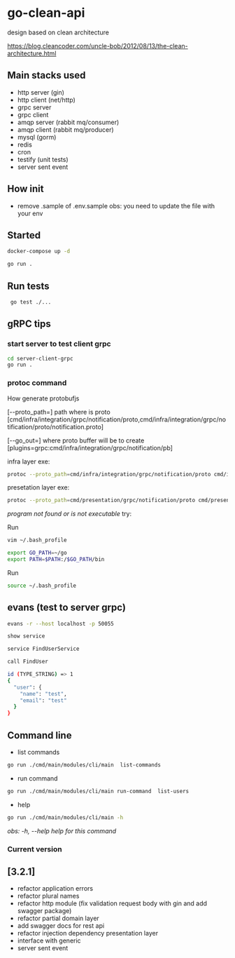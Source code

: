 # go-clean-api

design based on clean architecture

https://blog.cleancoder.com/uncle-bob/2012/08/13/the-clean-architecture.html

## Main stacks used

- http server (gin)
- http client (net/http)
- grpc server
- grpc client
- amqp server (rabbit mq/consumer)
- amqp client (rabbit mq/producer)
- mysql (gorm)
- redis 
- cron
- testify (unit tests)
- server sent event

## How init

- remove .sample of .env.sample
obs: you need to update the file with your env

## Started 

```bash
docker-compose up -d
```

```bash
go run .
```

## Run tests
```bash
 go test ./...
```

## gRPC tips

### start server to test client grpc
```bash
cd server-client-grpc
go run .
```

### protoc command

How generate protobufjs

[--proto_path=] path where is proto [cmd/infra/integration/grpc/notification/proto,cmd/infra/integration/grpc/notification/proto/notification.proto]

[--go_out=] where proto buffer will be to create [plugins=grpc:cmd/infra/integration/grpc/notification/pb]

infra layer exe: 

```bash
protoc --proto_path=cmd/infra/integration/grpc/notification/proto cmd/infra/integration/grpc/notification/proto/notification.proto --go_out=plugins=grpc:cmd/infra/integration/grpc/notification/pb
```

presetation layer exe: 

```bash
protoc --proto_path=cmd/presentation/grpc/notification/proto cmd/presentation/grpc/notification/proto/test-notification.proto --go_out=plugins=grpc:/home/santa-fe/Documents/playground/myDev/go-architecture-api/cmd/presentation/grpc/notification/pb
```

*program not found or is not executable*
try: 

Run 

```bash
vim ~/.bash_profile
```

```bash
export GO_PATH=~/go
export PATH=$PATH:/$GO_PATH/bin
```

Run

```bash
source ~/.bash_profile
```


## evans (test to server grpc)

```bash
evans -r --host localhost -p 50055
```

```bash
show service
```

```bash
service FindUserService
```

```bash
call FindUser

id (TYPE_STRING) => 1
{
  "user": {
    "name": "test",
    "email": "test"
  }
}
```


## Command line

- list commands 

```bash
go run ./cmd/main/modules/cli/main  list-commands
```

- run command <command>

```bash
go run ./cmd/main/modules/cli/main run-command  list-users
```

- help

```bash
go run ./cmd/main/modules/cli/main -h
```

*obs: -h, --help   help for this command*


### Current version


## [3.2.1]

- refactor application errors
- refactor plural names
- refactor http module (fix validation request body with gin and add swagger package)
- refactor partial domain layer
- add swagger docs for rest api
- refactor injection dependency presentation layer
- interface with generic
- server sent event
